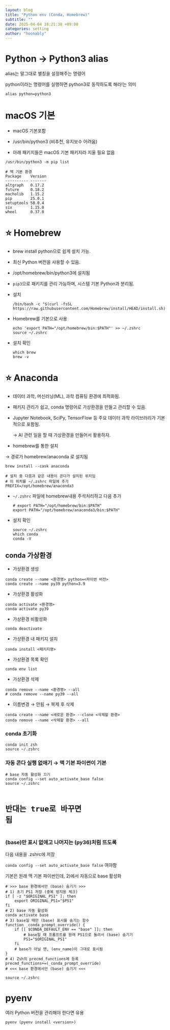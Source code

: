 ```yaml
---
layout: blog
title: "Python env (Conda, Homebrew)"
subtitle: ""
date: 2025-04-04 18:21:38 +09:00
categories: setting
author: "hoonably"
---
```

<div class="page-body"><p id="181451cf-7b79-802d-98be-c4c5f43ed3fe" class="">
</p><h1 id="181451cf-7b79-80fa-974f-ed43b631fbf8" class="">Python → Python3 alias</h1><p id="1a2451cf-7b79-8091-8d27-dd872f97c7af" class="">alias는 말그대로 별칭을 설정해주는 명령어</p><p id="1a2451cf-7b79-803b-b2bc-fa42f1258217" class="">python이라는 명령어를 실행하면 python3로 동작하도록 해라!는 의미</p><script src="https://cdnjs.cloudflare.com/ajax/libs/prism/1.29.0/prism.min.js" integrity="sha512-7Z9J3l1+EYfeaPKcGXu3MS/7T+w19WtKQY/n+xzmw4hZhJ9tyYmcUS+4QqAlzhicE5LAfMQSF3iFTK9bQdTxXg==" crossorigin="anonymous" referrerPolicy="no-referrer"></script><link rel="stylesheet" href="https://cdnjs.cloudflare.com/ajax/libs/prism/1.29.0/themes/prism.min.css" integrity="sha512-tN7Ec6zAFaVSG3TpNAKtk4DOHNpSwKHxxrsiw4GHKESGPs5njn/0sMCUMl2svV4wo4BK/rCP7juYz+zx+l6oeQ==" crossorigin="anonymous" referrerPolicy="no-referrer"/><pre id="1a2451cf-7b79-8021-b18a-e5eea1496d3b" class="code"><code class="language-Bash">alias python=python3</code></pre><h1 id="181451cf-7b79-8091-8b10-fedd0e8864da" class="">macOS 기본</h1><ul id="182451cf-7b79-8042-9d53-e156bf4916e8" class="bulleted-list"><li style="list-style-type:disc">macOS 기본포함</li></ul><ul id="182451cf-7b79-8000-8ba2-d56d4bd1bddd" class="bulleted-list"><li style="list-style-type:disc">/usr/bin/python3 (비추천, 유지보수 어려움)</li></ul><ul id="183451cf-7b79-800d-8d89-c92ca839a41e" class="bulleted-list"><li style="list-style-type:disc">아래 패키지들은 macOS 기본 패키지라 지울 필요 없음</li></ul><script src="https://cdnjs.cloudflare.com/ajax/libs/prism/1.29.0/prism.min.js" integrity="sha512-7Z9J3l1+EYfeaPKcGXu3MS/7T+w19WtKQY/n+xzmw4hZhJ9tyYmcUS+4QqAlzhicE5LAfMQSF3iFTK9bQdTxXg==" crossorigin="anonymous" referrerPolicy="no-referrer"></script><link rel="stylesheet" href="https://cdnjs.cloudflare.com/ajax/libs/prism/1.29.0/themes/prism.min.css" integrity="sha512-tN7Ec6zAFaVSG3TpNAKtk4DOHNpSwKHxxrsiw4GHKESGPs5njn/0sMCUMl2svV4wo4BK/rCP7juYz+zx+l6oeQ==" crossorigin="anonymous" referrerPolicy="no-referrer"/><pre id="182451cf-7b79-8055-be33-da24560342f2" class="code"><code class="language-Shell">/usr/bin/python3 -m pip list</code></pre><script src="https://cdnjs.cloudflare.com/ajax/libs/prism/1.29.0/prism.min.js" integrity="sha512-7Z9J3l1+EYfeaPKcGXu3MS/7T+w19WtKQY/n+xzmw4hZhJ9tyYmcUS+4QqAlzhicE5LAfMQSF3iFTK9bQdTxXg==" crossorigin="anonymous" referrerPolicy="no-referrer"></script><link rel="stylesheet" href="https://cdnjs.cloudflare.com/ajax/libs/prism/1.29.0/themes/prism.min.css" integrity="sha512-tN7Ec6zAFaVSG3TpNAKtk4DOHNpSwKHxxrsiw4GHKESGPs5njn/0sMCUMl2svV4wo4BK/rCP7juYz+zx+l6oeQ==" crossorigin="anonymous" referrerPolicy="no-referrer"/><pre id="183451cf-7b79-80bc-a172-f594cdb48748" class="code"><code class="language-Shell"># 맥 기본 환경
Package    Version
---------- -------
altgraph   0.17.2
future     0.18.2
macholib   1.15.2
pip        25.0.1
setuptools 58.0.4
six        1.15.0
wheel      0.37.0</code></pre><h1 id="182451cf-7b79-8077-b259-f4ac7609fb46" class="">⭐ Homebrew</h1><ul id="182451cf-7b79-8056-9071-f3d3d65a16bf" class="bulleted-list"><li style="list-style-type:disc">brew install python으로 쉽게 설치 가능.</li></ul><ul id="182451cf-7b79-808c-8e22-c90c36844143" class="bulleted-list"><li style="list-style-type:disc">최신 Python 버전을 사용할 수 있음.</li></ul><ul id="182451cf-7b79-805f-9ae7-ca065dccb69c" class="bulleted-list"><li style="list-style-type:disc">/opt/homebrew/bin/python3에 설치됨</li></ul><ul id="182451cf-7b79-80fa-b535-f18f31eb7098" class="bulleted-list"><li style="list-style-type:disc"><code>pip3</code>으로 패키지를 관리 가능하며, 시스템 기본 Python과 분리됨.</li></ul><ul id="183451cf-7b79-805f-99f3-c55a743a33a1" class="bulleted-list"><li style="list-style-type:disc">설치<script src="https://cdnjs.cloudflare.com/ajax/libs/prism/1.29.0/prism.min.js" integrity="sha512-7Z9J3l1+EYfeaPKcGXu3MS/7T+w19WtKQY/n+xzmw4hZhJ9tyYmcUS+4QqAlzhicE5LAfMQSF3iFTK9bQdTxXg==" crossorigin="anonymous" referrerPolicy="no-referrer"></script><link rel="stylesheet" href="https://cdnjs.cloudflare.com/ajax/libs/prism/1.29.0/themes/prism.min.css" integrity="sha512-tN7Ec6zAFaVSG3TpNAKtk4DOHNpSwKHxxrsiw4GHKESGPs5njn/0sMCUMl2svV4wo4BK/rCP7juYz+zx+l6oeQ==" crossorigin="anonymous" referrerPolicy="no-referrer"/><pre id="183451cf-7b79-8053-9212-e6f83bf27901" class="code"><code class="language-Shell">/bin/bash -c &quot;$(curl -fsSL https://raw.githubusercontent.com/Homebrew/install/HEAD/install.sh)&quot;</code></pre></li></ul><ul id="182451cf-7b79-80de-b17b-f504a75c03c5" class="bulleted-list"><li style="list-style-type:disc">Homebrew를 기본으로 사용<script src="https://cdnjs.cloudflare.com/ajax/libs/prism/1.29.0/prism.min.js" integrity="sha512-7Z9J3l1+EYfeaPKcGXu3MS/7T+w19WtKQY/n+xzmw4hZhJ9tyYmcUS+4QqAlzhicE5LAfMQSF3iFTK9bQdTxXg==" crossorigin="anonymous" referrerPolicy="no-referrer"></script><link rel="stylesheet" href="https://cdnjs.cloudflare.com/ajax/libs/prism/1.29.0/themes/prism.min.css" integrity="sha512-tN7Ec6zAFaVSG3TpNAKtk4DOHNpSwKHxxrsiw4GHKESGPs5njn/0sMCUMl2svV4wo4BK/rCP7juYz+zx+l6oeQ==" crossorigin="anonymous" referrerPolicy="no-referrer"/><pre id="183451cf-7b79-8063-b22d-ff39a366bfbd" class="code"><code class="language-Shell">echo &#x27;export PATH=&quot;/opt/homebrew/bin:$PATH&quot;&#x27; &gt;&gt; ~/.zshrc
source ~/.zshrc</code></pre></li></ul><ul id="183451cf-7b79-80fb-9083-cbaff85e05e6" class="bulleted-list"><li style="list-style-type:disc">설치 확인<script src="https://cdnjs.cloudflare.com/ajax/libs/prism/1.29.0/prism.min.js" integrity="sha512-7Z9J3l1+EYfeaPKcGXu3MS/7T+w19WtKQY/n+xzmw4hZhJ9tyYmcUS+4QqAlzhicE5LAfMQSF3iFTK9bQdTxXg==" crossorigin="anonymous" referrerPolicy="no-referrer"></script><link rel="stylesheet" href="https://cdnjs.cloudflare.com/ajax/libs/prism/1.29.0/themes/prism.min.css" integrity="sha512-tN7Ec6zAFaVSG3TpNAKtk4DOHNpSwKHxxrsiw4GHKESGPs5njn/0sMCUMl2svV4wo4BK/rCP7juYz+zx+l6oeQ==" crossorigin="anonymous" referrerPolicy="no-referrer"/><pre id="183451cf-7b79-805c-92b8-d68374748b3b" class="code"><code class="language-Bash">which brew
brew -v</code></pre></li></ul><h1 id="182451cf-7b79-8054-8ce7-c06803d1a4c0" class="">⭐ Anaconda</h1><ul id="182451cf-7b79-80c1-a042-fad96874a1eb" class="bulleted-list"><li style="list-style-type:disc">데이터 과학, 머신러닝(ML), 과학 컴퓨팅 환경에 최적화됨.</li></ul><ul id="182451cf-7b79-80e7-a109-fb52a5b88da0" class="bulleted-list"><li style="list-style-type:disc">패키지 관리가 쉽고, conda 명령어로 가상환경을 만들고 관리할 수 있음.</li></ul><ul id="182451cf-7b79-8075-8e4b-df2bdd7a8529" class="bulleted-list"><li style="list-style-type:disc">Jupyter Notebook, SciPy, TensorFlow 등 주요 데이터 과학 라이브러리가 기본적으로 포함됨.<p id="182451cf-7b79-80fd-bb3e-fbb41b235dac" class="">→ AI 관련 일을 할 때 가상환경을 만들어서 활용하자.</p></li></ul><p id="183451cf-7b79-800b-8c1b-d5e8613867e2" class="">
</p><ul id="183451cf-7b79-80bc-b7f8-fc468c17cdad" class="bulleted-list"><li style="list-style-type:disc">homebrew를 통한 설치</li></ul><p id="1a1451cf-7b79-808a-9ab7-d5a8f67dc143" class=""> →  경로가 homebrew/anaconda 로 설치됨<div class="indented"><script src="https://cdnjs.cloudflare.com/ajax/libs/prism/1.29.0/prism.min.js" integrity="sha512-7Z9J3l1+EYfeaPKcGXu3MS/7T+w19WtKQY/n+xzmw4hZhJ9tyYmcUS+4QqAlzhicE5LAfMQSF3iFTK9bQdTxXg==" crossorigin="anonymous" referrerPolicy="no-referrer"></script><link rel="stylesheet" href="https://cdnjs.cloudflare.com/ajax/libs/prism/1.29.0/themes/prism.min.css" integrity="sha512-tN7Ec6zAFaVSG3TpNAKtk4DOHNpSwKHxxrsiw4GHKESGPs5njn/0sMCUMl2svV4wo4BK/rCP7juYz+zx+l6oeQ==" crossorigin="anonymous" referrerPolicy="no-referrer"/><pre id="183451cf-7b79-8037-8d6e-f3df448635f1" class="code"><code class="language-Bash">brew install --cask anaconda </code></pre><script src="https://cdnjs.cloudflare.com/ajax/libs/prism/1.29.0/prism.min.js" integrity="sha512-7Z9J3l1+EYfeaPKcGXu3MS/7T+w19WtKQY/n+xzmw4hZhJ9tyYmcUS+4QqAlzhicE5LAfMQSF3iFTK9bQdTxXg==" crossorigin="anonymous" referrerPolicy="no-referrer"></script><link rel="stylesheet" href="https://cdnjs.cloudflare.com/ajax/libs/prism/1.29.0/themes/prism.min.css" integrity="sha512-tN7Ec6zAFaVSG3TpNAKtk4DOHNpSwKHxxrsiw4GHKESGPs5njn/0sMCUMl2svV4wo4BK/rCP7juYz+zx+l6oeQ==" crossorigin="anonymous" referrerPolicy="no-referrer"/><pre id="183451cf-7b79-8090-857c-cbc5a3364804" class="code"><code class="language-Bash"># 설치 중 다음과 같은 내용이 콘다가 설치된 위치임
# 이 위치를 ~/.zshrc 파일에 추가
PREFIX=/opt/homebrew/anaconda3</code></pre></div></p><ul id="183451cf-7b79-800e-b617-ee1277253156" class="bulleted-list"><li style="list-style-type:disc"><code>~/.zshrc</code> 파일에 homebrew내용 주석처리하고 다음 추가<script src="https://cdnjs.cloudflare.com/ajax/libs/prism/1.29.0/prism.min.js" integrity="sha512-7Z9J3l1+EYfeaPKcGXu3MS/7T+w19WtKQY/n+xzmw4hZhJ9tyYmcUS+4QqAlzhicE5LAfMQSF3iFTK9bQdTxXg==" crossorigin="anonymous" referrerPolicy="no-referrer"></script><link rel="stylesheet" href="https://cdnjs.cloudflare.com/ajax/libs/prism/1.29.0/themes/prism.min.css" integrity="sha512-tN7Ec6zAFaVSG3TpNAKtk4DOHNpSwKHxxrsiw4GHKESGPs5njn/0sMCUMl2svV4wo4BK/rCP7juYz+zx+l6oeQ==" crossorigin="anonymous" referrerPolicy="no-referrer"/><pre id="183451cf-7b79-8032-a615-ccb36e946049" class="code"><code class="language-Bash"># export PATH=&quot;/opt/homebrew/bin:$PATH&quot;
export PATH=&quot;/opt/homebrew/anaconda3/bin:$PATH&quot;</code></pre></li></ul><ul id="183451cf-7b79-8001-be12-c65e6655a9b5" class="bulleted-list"><li style="list-style-type:disc">설치 확인<script src="https://cdnjs.cloudflare.com/ajax/libs/prism/1.29.0/prism.min.js" integrity="sha512-7Z9J3l1+EYfeaPKcGXu3MS/7T+w19WtKQY/n+xzmw4hZhJ9tyYmcUS+4QqAlzhicE5LAfMQSF3iFTK9bQdTxXg==" crossorigin="anonymous" referrerPolicy="no-referrer"></script><link rel="stylesheet" href="https://cdnjs.cloudflare.com/ajax/libs/prism/1.29.0/themes/prism.min.css" integrity="sha512-tN7Ec6zAFaVSG3TpNAKtk4DOHNpSwKHxxrsiw4GHKESGPs5njn/0sMCUMl2svV4wo4BK/rCP7juYz+zx+l6oeQ==" crossorigin="anonymous" referrerPolicy="no-referrer"/><pre id="183451cf-7b79-80f9-80cb-c8947f3169bc" class="code"><code class="language-Bash">source ~/.zshrc
which conda
conda -V</code></pre></li></ul><p id="183451cf-7b79-80df-adf2-f6e23daa08fc" class="">
</p><h2 id="183451cf-7b79-807e-ab13-de6072be8c6b" class="">conda 가상환경</h2><ul id="183451cf-7b79-808f-bd01-da829647c1b3" class="bulleted-list"><li style="list-style-type:disc">가상환경 생성</li></ul><script src="https://cdnjs.cloudflare.com/ajax/libs/prism/1.29.0/prism.min.js" integrity="sha512-7Z9J3l1+EYfeaPKcGXu3MS/7T+w19WtKQY/n+xzmw4hZhJ9tyYmcUS+4QqAlzhicE5LAfMQSF3iFTK9bQdTxXg==" crossorigin="anonymous" referrerPolicy="no-referrer"></script><link rel="stylesheet" href="https://cdnjs.cloudflare.com/ajax/libs/prism/1.29.0/themes/prism.min.css" integrity="sha512-tN7Ec6zAFaVSG3TpNAKtk4DOHNpSwKHxxrsiw4GHKESGPs5njn/0sMCUMl2svV4wo4BK/rCP7juYz+zx+l6oeQ==" crossorigin="anonymous" referrerPolicy="no-referrer"/><pre id="183451cf-7b79-80c3-96d7-cfdef89b7b8b" class="code"><code class="language-Bash">conda create --name &lt;환경명&gt; python=&lt;파이썬 버전&gt;
conda create --name py39 python=3.9</code></pre><ul id="183451cf-7b79-80b3-b8c0-da1d87116628" class="bulleted-list"><li style="list-style-type:disc">가상환경 활성화</li></ul><script src="https://cdnjs.cloudflare.com/ajax/libs/prism/1.29.0/prism.min.js" integrity="sha512-7Z9J3l1+EYfeaPKcGXu3MS/7T+w19WtKQY/n+xzmw4hZhJ9tyYmcUS+4QqAlzhicE5LAfMQSF3iFTK9bQdTxXg==" crossorigin="anonymous" referrerPolicy="no-referrer"></script><link rel="stylesheet" href="https://cdnjs.cloudflare.com/ajax/libs/prism/1.29.0/themes/prism.min.css" integrity="sha512-tN7Ec6zAFaVSG3TpNAKtk4DOHNpSwKHxxrsiw4GHKESGPs5njn/0sMCUMl2svV4wo4BK/rCP7juYz+zx+l6oeQ==" crossorigin="anonymous" referrerPolicy="no-referrer"/><pre id="183451cf-7b79-80de-a79e-e8d1111b912d" class="code"><code class="language-Bash">conda activate &lt;환경명&gt;
conda activate py39</code></pre><ul id="183451cf-7b79-8053-b50a-d299df2f4937" class="bulleted-list"><li style="list-style-type:disc">가상환경 비활성화</li></ul><script src="https://cdnjs.cloudflare.com/ajax/libs/prism/1.29.0/prism.min.js" integrity="sha512-7Z9J3l1+EYfeaPKcGXu3MS/7T+w19WtKQY/n+xzmw4hZhJ9tyYmcUS+4QqAlzhicE5LAfMQSF3iFTK9bQdTxXg==" crossorigin="anonymous" referrerPolicy="no-referrer"></script><link rel="stylesheet" href="https://cdnjs.cloudflare.com/ajax/libs/prism/1.29.0/themes/prism.min.css" integrity="sha512-tN7Ec6zAFaVSG3TpNAKtk4DOHNpSwKHxxrsiw4GHKESGPs5njn/0sMCUMl2svV4wo4BK/rCP7juYz+zx+l6oeQ==" crossorigin="anonymous" referrerPolicy="no-referrer"/><pre id="183451cf-7b79-80ea-b085-f6b1b8edd592" class="code"><code class="language-Bash">conda deactivate</code></pre><ul id="183451cf-7b79-8090-b9d8-da374a83b63d" class="bulleted-list"><li style="list-style-type:disc">가상환경 내 패키지 설치</li></ul><script src="https://cdnjs.cloudflare.com/ajax/libs/prism/1.29.0/prism.min.js" integrity="sha512-7Z9J3l1+EYfeaPKcGXu3MS/7T+w19WtKQY/n+xzmw4hZhJ9tyYmcUS+4QqAlzhicE5LAfMQSF3iFTK9bQdTxXg==" crossorigin="anonymous" referrerPolicy="no-referrer"></script><link rel="stylesheet" href="https://cdnjs.cloudflare.com/ajax/libs/prism/1.29.0/themes/prism.min.css" integrity="sha512-tN7Ec6zAFaVSG3TpNAKtk4DOHNpSwKHxxrsiw4GHKESGPs5njn/0sMCUMl2svV4wo4BK/rCP7juYz+zx+l6oeQ==" crossorigin="anonymous" referrerPolicy="no-referrer"/><pre id="183451cf-7b79-80a8-942d-ce7147d71590" class="code"><code class="language-Bash">conda install &lt;패키지명&gt;</code></pre><ul id="183451cf-7b79-80aa-8a1d-deb703b1142c" class="bulleted-list"><li style="list-style-type:disc">가상환경 목록 확인</li></ul><script src="https://cdnjs.cloudflare.com/ajax/libs/prism/1.29.0/prism.min.js" integrity="sha512-7Z9J3l1+EYfeaPKcGXu3MS/7T+w19WtKQY/n+xzmw4hZhJ9tyYmcUS+4QqAlzhicE5LAfMQSF3iFTK9bQdTxXg==" crossorigin="anonymous" referrerPolicy="no-referrer"></script><link rel="stylesheet" href="https://cdnjs.cloudflare.com/ajax/libs/prism/1.29.0/themes/prism.min.css" integrity="sha512-tN7Ec6zAFaVSG3TpNAKtk4DOHNpSwKHxxrsiw4GHKESGPs5njn/0sMCUMl2svV4wo4BK/rCP7juYz+zx+l6oeQ==" crossorigin="anonymous" referrerPolicy="no-referrer"/><pre id="183451cf-7b79-8018-99a3-f7f486195e47" class="code"><code class="language-Bash">conda env list</code></pre><ul id="183451cf-7b79-80b2-a842-f1d74c1186a9" class="bulleted-list"><li style="list-style-type:disc">가상환경 삭제</li></ul><script src="https://cdnjs.cloudflare.com/ajax/libs/prism/1.29.0/prism.min.js" integrity="sha512-7Z9J3l1+EYfeaPKcGXu3MS/7T+w19WtKQY/n+xzmw4hZhJ9tyYmcUS+4QqAlzhicE5LAfMQSF3iFTK9bQdTxXg==" crossorigin="anonymous" referrerPolicy="no-referrer"></script><link rel="stylesheet" href="https://cdnjs.cloudflare.com/ajax/libs/prism/1.29.0/themes/prism.min.css" integrity="sha512-tN7Ec6zAFaVSG3TpNAKtk4DOHNpSwKHxxrsiw4GHKESGPs5njn/0sMCUMl2svV4wo4BK/rCP7juYz+zx+l6oeQ==" crossorigin="anonymous" referrerPolicy="no-referrer"/><pre id="183451cf-7b79-8063-9517-f73ad6e31860" class="code"><code class="language-Bash">conda remove --name &lt;환경명&gt; --all
# conda remove --name py39 --all</code></pre><ul id="19d451cf-7b79-808d-ac5a-fc29e79a3cd5" class="bulleted-list"><li style="list-style-type:disc">이름변경 → 안됨 → 복제 후 삭제</li></ul><script src="https://cdnjs.cloudflare.com/ajax/libs/prism/1.29.0/prism.min.js" integrity="sha512-7Z9J3l1+EYfeaPKcGXu3MS/7T+w19WtKQY/n+xzmw4hZhJ9tyYmcUS+4QqAlzhicE5LAfMQSF3iFTK9bQdTxXg==" crossorigin="anonymous" referrerPolicy="no-referrer"></script><link rel="stylesheet" href="https://cdnjs.cloudflare.com/ajax/libs/prism/1.29.0/themes/prism.min.css" integrity="sha512-tN7Ec6zAFaVSG3TpNAKtk4DOHNpSwKHxxrsiw4GHKESGPs5njn/0sMCUMl2svV4wo4BK/rCP7juYz+zx+l6oeQ==" crossorigin="anonymous" referrerPolicy="no-referrer"/><pre id="1a1451cf-7b79-808b-9893-d8b8964f2eb8" class="code"><code class="language-Bash">conda create --name &lt;새로운 환경&gt; --clone &lt;삭제할 환경&gt;
conda remove --name &lt;삭제할 환경&gt; --all</code></pre><p id="19d451cf-7b79-8012-bfba-e0b97427adff" class="">
</p><h3 id="183451cf-7b79-80e2-803a-cd023bfa56ef" class="">conda 초기화</h3><script src="https://cdnjs.cloudflare.com/ajax/libs/prism/1.29.0/prism.min.js" integrity="sha512-7Z9J3l1+EYfeaPKcGXu3MS/7T+w19WtKQY/n+xzmw4hZhJ9tyYmcUS+4QqAlzhicE5LAfMQSF3iFTK9bQdTxXg==" crossorigin="anonymous" referrerPolicy="no-referrer"></script><link rel="stylesheet" href="https://cdnjs.cloudflare.com/ajax/libs/prism/1.29.0/themes/prism.min.css" integrity="sha512-tN7Ec6zAFaVSG3TpNAKtk4DOHNpSwKHxxrsiw4GHKESGPs5njn/0sMCUMl2svV4wo4BK/rCP7juYz+zx+l6oeQ==" crossorigin="anonymous" referrerPolicy="no-referrer"/><pre id="19d451cf-7b79-805a-b605-e7d604e56677" class="code"><code class="language-Bash">conda init zsh
source ~/.zshrc</code></pre><p id="19d451cf-7b79-80d8-8a2a-da246b11cb7d" class="">
</p><h3 id="19d451cf-7b79-8019-95c6-cb13551f2372" class="">자동 콘다 실행 없애기 → 맥 기본 파이썬이 기본</h3><script src="https://cdnjs.cloudflare.com/ajax/libs/prism/1.29.0/prism.min.js" integrity="sha512-7Z9J3l1+EYfeaPKcGXu3MS/7T+w19WtKQY/n+xzmw4hZhJ9tyYmcUS+4QqAlzhicE5LAfMQSF3iFTK9bQdTxXg==" crossorigin="anonymous" referrerPolicy="no-referrer"></script><link rel="stylesheet" href="https://cdnjs.cloudflare.com/ajax/libs/prism/1.29.0/themes/prism.min.css" integrity="sha512-tN7Ec6zAFaVSG3TpNAKtk4DOHNpSwKHxxrsiw4GHKESGPs5njn/0sMCUMl2svV4wo4BK/rCP7juYz+zx+l6oeQ==" crossorigin="anonymous" referrerPolicy="no-referrer"/><pre id="19d451cf-7b79-8068-ad1d-cbb336445893" class="code"><code class="language-Bash"># base 자동 활성화 끄기
conda config --set auto_activate_base false
source ~/.zshrc

# 반대는 true로 바꾸면 됨</code></pre><p id="1a1451cf-7b79-8043-a749-ca66eaa7615b" class="">
</p><h3 id="1a1451cf-7b79-8046-9106-de9aaeee0222" class="">(base)만 표시 없애고 나머지는 (py36)처럼 뜨도록</h3><p id="1a1451cf-7b79-80db-9d98-e33bb1b8a77b" class="">다음 내용을 .zshrc에 저장</p><p id="1a1451cf-7b79-8053-b9e3-e23e0173bc82" class=""><code>conda config --set auto_activate_base false</code> 여야함</p><p id="1a1451cf-7b79-80c3-b878-cae1786a87e1" class="">기본은 원래 맥 기본 파이썬인데, 2)에서 자동으로 base 활성화</p><script src="https://cdnjs.cloudflare.com/ajax/libs/prism/1.29.0/prism.min.js" integrity="sha512-7Z9J3l1+EYfeaPKcGXu3MS/7T+w19WtKQY/n+xzmw4hZhJ9tyYmcUS+4QqAlzhicE5LAfMQSF3iFTK9bQdTxXg==" crossorigin="anonymous" referrerPolicy="no-referrer"></script><link rel="stylesheet" href="https://cdnjs.cloudflare.com/ajax/libs/prism/1.29.0/themes/prism.min.css" integrity="sha512-tN7Ec6zAFaVSG3TpNAKtk4DOHNpSwKHxxrsiw4GHKESGPs5njn/0sMCUMl2svV4wo4BK/rCP7juYz+zx+l6oeQ==" crossorigin="anonymous" referrerPolicy="no-referrer"/><pre id="1a1451cf-7b79-8020-a287-f40eded1cf15" class="code"><code class="language-Bash"># &gt;&gt;&gt; base 환경에서만 (base) 숨기기 &gt;&gt;&gt;
# 1) 초기 PS1 저장 (중복 방지용 체크)
if [ -z &quot;$ORIGINAL_PS1&quot; ]; then
    export ORIGINAL_PS1=&quot;$PS1&quot;
fi
# 2) base 자동 활성화
conda activate base
# 3) base일 때만 (base) 표시를 숨기는 함수
function _conda_prompt_override() {
    if [[ $CONDA_DEFAULT_ENV == &quot;base&quot; ]]; then
        # base일 때 프롬프트를 원래 PS1으로 돌려서 (base) 숨기기
        PS1=&quot;$ORIGINAL_PS1&quot;
    fi
    # base가 아닐 땐, (env_name)이 그대로 표시됨
}
# 4) Zsh의 precmd_functions에 등록
precmd_functions+=(_conda_prompt_override)
# &lt;&lt;&lt; base 환경에서만 (base) 숨기기 &lt;&lt;&lt;</code></pre><script src="https://cdnjs.cloudflare.com/ajax/libs/prism/1.29.0/prism.min.js" integrity="sha512-7Z9J3l1+EYfeaPKcGXu3MS/7T+w19WtKQY/n+xzmw4hZhJ9tyYmcUS+4QqAlzhicE5LAfMQSF3iFTK9bQdTxXg==" crossorigin="anonymous" referrerPolicy="no-referrer"></script><link rel="stylesheet" href="https://cdnjs.cloudflare.com/ajax/libs/prism/1.29.0/themes/prism.min.css" integrity="sha512-tN7Ec6zAFaVSG3TpNAKtk4DOHNpSwKHxxrsiw4GHKESGPs5njn/0sMCUMl2svV4wo4BK/rCP7juYz+zx+l6oeQ==" crossorigin="anonymous" referrerPolicy="no-referrer"/><pre id="1a1451cf-7b79-808d-94b1-e3450141e24f" class="code"><code class="language-Bash">source ~/.zshrc</code></pre><h1 id="182451cf-7b79-8004-b259-efa59a85aa33" class="">pyenv</h1><p id="183451cf-7b79-8043-b67b-c75d635d81c3" class="">여러 Python 버전을 관리해야 한다면 유용</p><script src="https://cdnjs.cloudflare.com/ajax/libs/prism/1.29.0/prism.min.js" integrity="sha512-7Z9J3l1+EYfeaPKcGXu3MS/7T+w19WtKQY/n+xzmw4hZhJ9tyYmcUS+4QqAlzhicE5LAfMQSF3iFTK9bQdTxXg==" crossorigin="anonymous" referrerPolicy="no-referrer"></script><link rel="stylesheet" href="https://cdnjs.cloudflare.com/ajax/libs/prism/1.29.0/themes/prism.min.css" integrity="sha512-tN7Ec6zAFaVSG3TpNAKtk4DOHNpSwKHxxrsiw4GHKESGPs5njn/0sMCUMl2svV4wo4BK/rCP7juYz+zx+l6oeQ==" crossorigin="anonymous" referrerPolicy="no-referrer"/><pre id="182451cf-7b79-809d-a76b-c6137bdd40f4" class="code"><code class="language-Bash">pyenv (pyenv install &lt;version&gt;)</code></pre><p id="182451cf-7b79-80af-9503-c237df4ee588" class="">
</p></div>